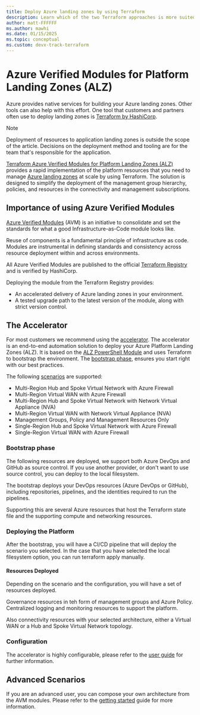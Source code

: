 ```yaml
---
title: Deploy Azure landing zones by using Terraform
description: Learn which of the two Terraform approaches is more suited to your scenario when you're deploying Azure landing zones.
author: matt-FFFFFF
ms.author: mawhi
ms.date: 01/15/2025
ms.topic: conceptual
ms.custom: devx-track-terraform
---
```


# Azure Verified Modules for Platform Landing Zones (ALZ)

Azure provides native services for building your Azure landing zones. Other tools can also help with this effort.
One tool that customers and partners often use to deploy landing zones is [Terraform by HashiCorp][terraform].

> [!NOTE]
> Deployment of resources to application landing zones is outside the scope of the article. Decisions on the deployment method and tooling are for the team that's responsible for the application.

[Terraform Azure Verified Modules for Platform Landing Zones (ALZ)][alz_tf_docs] provides a rapid implementation of the platform resources that you need to manage [Azure landing zones][msdocs_alz_architecture] at scale by using Terraform.
The solution is designed to simplify the deployment of the management group hierarchy, policies, and resources in the connectivity and management subscriptions.

## Importance of using Azure Verified Modules

[Azure Verified Modules][azure_verified_modules] (AVM) is an initiative to consolidate and set the standards for what a good Infrastructure-as-Code module looks like.

Reuse of components is a fundamental principle of infrastructure as code. Modules are instrumental in defining standards and consistency across resource deployment within and across environments.

All Azure Verified Modules are published to the official [Terraform Registry][tf_reg_azure] and is verified by HashiCorp.

Deploying the module from the Terraform Registry provides:

- An accelerated delivery of Azure landing zones in your environment.
- A tested upgrade path to the latest version of the module, along with strict version control.

## The Accelerator

For most customers we recommend using the [accelerator][accelerator_docs].
The accelerator is an end-to-end automation solution to deploy your Azure Platform Landing Zones (ALZ).
It is based on the [ALZ PowerShell Module][alz_pwsh_module] and uses Terraform to bootstrap the environment.
The [bootstrap phase](#bootstrap-phase), ensures you start right with our best practices.

The following [scenarios][accelerator_scenarios] are supported:

- Multi-Region Hub and Spoke Virtual Network with Azure Firewall
- Multi-Region Virtual WAN with Azure Firewall
- Multi-Region Hub and Spoke Virtual Network with Network Virtual Appliance (NVA)
- Multi-Region Virtual WAN with Network Virtual Appliance (NVA)
- Management Groups, Policy and Management Resources Only
- Single-Region Hub and Spoke Virtual Network with Azure Firewall
- Single-Region Virtual WAN with Azure Firewall

### Bootstrap phase

The following resources are deployed, we support both Azure DevOps and GitHub as source control.
If you use another provider, or don't want to use source control, you can deploy to the local filesystem.

The bootstrap deploys your DevOps resources (Azure DevOps or GitHub), including repositories, pipelines, and the identities required to run the pipelines.

Supporting this are several Azure resources that host the Terraform state file and the supporting compute and networking resources.

### Deploying the Platform

After the bootstrap, you will have a CI/CD pipeline that will deploy the scenario you selected.
In the case that you have selected the local filesystem option, you can run terraform apply manually.

#### Resources Deployed

Depending on the scenario and the configuration, you will have a set of resources deployed.

Governance resources in teh form of management groups and Azure Policy.
Centralized logging and monitoring resources to support the platform.

Also connectivity resources with your selected architecture, either a Virtual WAN or a Hub and Spoke Virtual Network topology.

### Configuration

The accelerator is highly configurable, please refer to the [user guide][accelerator_user_guide] for further information.

## Advanced Scenarios

If you are an advanced user, you can compose your own architecture from the AVM modules.
Please refer to the [getting started][alz_tf_getting_started] guide for more information.

[terraform]: https://www.terraform.io/ "Terraform by HashiCorp"

[azure_verified_modules]: https://aka.ms/avm "Azure Verified Modules"
[accelerator_docs]: https://azure.github.io/Azure-Landing-Zones/accelerator/ "Accelerator documentation."
[accelerator_scenarios]: https://azure.github.io/Azure-Landing-Zones/accelerator/startermodules/terraform-platform-landing-zone/scenarios/ "Accelerator supported scenarios."
[accelerator_user_guide]: https://azure.github.io/Azure-Landing-Zones/accelerator/userguide/ "Accelerator user guide."

[alz_pwsh_module]: https://www.powershellgallery.com/packages/ALZ "Azure Landing Zones PowerShell Module."
[alz_tf_docs]: https://aka.ms/alz/tf "Azure Verified Modules for Platform Landing Zones Terraform docs."
[alz_tf_getting_started]: https://azure.github.io/Azure-Landing-Zones/terraform/gettingStarted/ "(advanced) Getting started with Azure Verified Modules for Platform Landing Zones."

[msdocs_alz_architecture]: index.md#azure-landing-zone-architecture "Conceptual architecture for Azure landing zones."

[tf_reg_azure]: https://registry.terraform.io/modules/Azure "Search Azure modules on the Terraform Registry."
